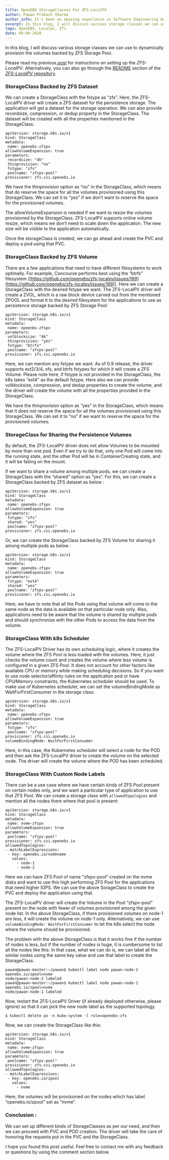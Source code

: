 ```yaml
---
title: OpenEBS StorageClasses For ZFS-LocalPV
author: Pawan Prakash Sharma
author_info: It's been an amazing experience in Software Engineering because of my love for coding. In my free time, I read books, play table tennis and watch tv series
excerpt: In this blog, I will discuss various storage classes we can use to dynamically provision the volumes backed by ZFS-LocalPV Storage Pool.
tags: OpenEBS, Localpv, Zfs
date: 09-09-2020
---
```


In this blog, I will discuss various storage classes we can use to dynamically provision the volumes backed by ZFS Storage Pool.

Please read my previous[ post](https://blog.openebs.io/openebs-dynamic-volume-provisioning-on-zfs-d8670720181d?__hstc=216392137.7dc0753f698b104ea002a16b84268b54.1580207831486.1580207831486.1580207831486.1&amp;__hssc=216392137.1.1580207831487&amp;__hsfp=818904025) for instructions on setting up the *ZFS-LocalPV*. Alternatively, you can also go through the [README](https://github.com/openebs/zfs-localpv/blob/master/README.md) section of the [*ZFS-LocalPV* repository](https://github.com/openebs/zfs-localpv).

### **StorageClass Backed by ZFS Dataset**

We can create a StorageClass with the fstype as “zfs”. Here, the ZFS-LocalPV driver will create a ZFS dataset for the persistence storage. The application will get a dataset for the storage operation. We can also provide recordsize, compression, or dedup property in the StorageClass. The dataset will be created with all the properties mentioned in the StorageClass:

    apiVersion: storage.k8s.io/v1
    kind: StorageClass
    metadata:
     name: openebs-zfspv
    allowVolumeExpansion: true
    parameters:
     recordsize: "4k"
     thinprovision: "no"
     fstype: "zfs"
     poolname: "zfspv-pool"
    provisioner: zfs.csi.openebs.io

We have the thinprovision option as “no” in the StorageClass, which means that do reserve the space for all the volumes provisioned using this StorageClass. We can set it to “yes” if we don’t want to reserve the space for the provisioned volumes.

The allowVolumeExpansion is needed if we want to resize the volumes provisioned by the StorageClass. ZFS-LocalPV supports online volume resize, which means we don’t need to scale down the application. The new size will be visible to the application automatically.

Once the storageClass is created, we can go ahead and create the PVC and deploy a pod using that PVC.

### **StorageClass Backed by ZFS Volume**

There are a few applications that need to have different filesystems to work optimally. For example, Concourse performs best using the “btrfs” filesystem ([https://github.com/openebs/zfs-localpv/issues/169](https://github.com/openebs/zfs-localpv/issues/169)). Here we can create a StorageClass with the desired fstype we want. The ZFS-LocalPV driver will create a ZVOL, which is a raw block device carved out from the mentioned ZPOOL and format it to the desired filesystem for the applications to use as persistence storage backed by ZFS Storage Pool:

    apiVersion: storage.k8s.io/v1
    kind: StorageClass
    metadata:
     name: opeenbs-zfspv
    parameters:
     volblocksize: "4k"
     thinprovision: "yes"
     fstype: "btrfs"
     poolname: "zfspv-pool"
    provisioner: zfs.csi.openebs.io

Here, we can mention any fstype we want. As of 0.9 release, the driver supports ext2/3/4, xfs, and btrfs fstypes for which it will create a ZFS Volume. Please note here, if fstype is not provided in the StorageClass, the k8s takes “ext4" as the default fstype. Here also we can provide volblocksize, compression, and dedup properties to create the volume, and the driver will create the volume with all the properties provided in the StorageClass.

We have the thinprovision option as “yes” in the StorageClass, which means that it does not reserve the space for all the volumes provisioned using this StorageClass. We can set it to “no” if we want to reserve the space for the provisioned volumes.

### **StorageClass for Sharing the Persistence Volumes**

By default, the ZFS-LocalPV driver does not allow Volumes to be mounted by more than one pod. Even if we try to do that, only one Pod will come into the running state, and the other Pod will be in ContainerCreating state, and it will be failing on the mount.

If we want to share a volume among multiple pods, we can create a StorageClass with the “shared” option as “yes”. For this, we can create a StorageClass backed by ZFS dataset as below :

    apiVersion: storage.k8s.io/v1
    kind: StorageClass
    metadata:
     name: openebs-zfspv
    allowVolumeExpansion: true
    parameters:
     fstype: "zfs"
     shared: "yes"
     poolname: "zfspv-pool"
    provisioner: zfs.csi.openebs.io

Or, we can create the StorageClass backed by ZFS Volume for sharing it among multiple pods as below :

    apiVersion: storage.k8s.io/v1
    kind: StorageClass
    metadata:
     name: openebs-zfspv
    allowVolumeExpansion: true
    parameters:
     fstype: "ext4"
     shared: "yes"
     poolname: "zfspv-pool"
    provisioner: zfs.csi.openebs.io

Here, we have to note that all the Pods using that volume will come to the same node as the data is available on that particular node only. Also, applications need to be aware that the volume is shared by multiple pods and should synchronize with the other Pods to access the data from the volume.

### **StorageClass With k8s Scheduler**

The ZFS-LocalPV Driver has its own scheduling logic, where it creates the volume where the ZFS Pool is less loaded with the volumes. Here, it just checks the volume count and creates the volume where less volume is configured in a given ZFS Pool. It does not account for other factors like available CPU or memory while making scheduling decisions. So if you want to use node selector/affinity rules on the application pod or have CPU/Memory constraints, the Kubernetes scheduler should be used. To make use of Kubernetes scheduler, we can set the volumeBindingMode as WaitForFirstConsumer in the storage class:

    apiVersion: storage.k8s.io/v1
    kind: StorageClass
    metadata:
     name: openebs-zfspv
    allowVolumeExpansion: true
    parameters:
     fstype: "zfs"
     poolname: "zfspv-pool"
    provisioner: zfs.csi.openebs.io
    volumeBindingMode: WaitForFirstConsumer

Here, in this case, the Kubernetes scheduler will select a node for the POD and then ask the ZFS-LocalPV driver to create the volume on the selected node. The driver will create the volume where the POD has been scheduled.

### **StorageClass With Custom Node Labels**

There can be a use case where we have certain kinds of ZFS Pool present on certain nodes only, and we want a particular type of application to use that ZFS Pool. We can create a storage class with `allowedTopologies` and mention all the nodes there where that pool is present:

    apiVersion: storage.k8s.io/v1
    kind: StorageClass
    metadata:
     name: nvme-zfspv
    allowVolumeExpansion: true
    parameters:
     poolname: "zfspv-pool"
    provisioner: zfs.csi.openebs.io
    allowedTopologies:
    - matchLabelExpressions:
     - key: openebs.io/nodename
       values:
         - node-1
         - node-2

Here we can have ZFS Pool of name “zfspv-pool” created on the nvme disks and want to use this high performing ZFS Pool for the applications that need higher IOPS. We can use the above SorageClass to create the PVC and deploy the application using that.

The ZFS-LocalPV driver will create the Volume in the Pool “zfspv-pool” present on the node with fewer of volumes provisioned among the given node list. In the above StorageClass, if there provisioned volumes on node-1 are less, it will create the volume on node-1 only. Alternatively, we can use `volumeBindingMode: WaitForFirstConsumer` to let the k8s select the node where the volume should be provisioned.

The problem with the above StorageClass is that it works fine if the number of nodes is less, but if the number of nodes is huge, it is cumbersome to list all the nodes like this. In that case, what we can do is, we can label all the similar nodes using the same key value and use that label to create the StorageClass.

    pawan@pawan-master:~/pawan$ kubectl label node pawan-node-2 openebs.io/zpool=nvme
    node/pawan-node-2 labeled
    pawan@pawan-master:~/pawan$ kubectl label node pawan-node-1 openebs.io/zpool=nvme
    node/pawan-node-1 labeled

Now, restart the ZFS-LocalPV Driver (if already deployed otherwise, please ignore) so that it can pick the new node label as the supported topology.

    $ kubectl delete po -n kube-system -l role=openebs-zfs

Now, we can create the StorageClass like this:

    apiVersion: storage.k8s.io/v1
    kind: StorageClass
    metadata:
     name: nvme-zfspv
    allowVolumeExpansion: true
    parameters:
     poolname: "zfspv-pool"
    provisioner: zfs.csi.openebs.io
    allowedTopologies:
    - matchLabelExpressions:
     - key: openebs.io/zpool
       values:
         - nvme

Here, the volumes will be provisioned on the nodes which has label “openebs.io/zpool” set as “nvme”.

### **Conclusion :**

We can set up different kinds of StorageClasses as per our need, and then we can proceed with PVC and POD creation. The driver will take the care of honoring the requests put in the PVC and the StorageClass.

I hope you found this post useful. Feel free to contact me with any feedback or questions by using the comment section below.
